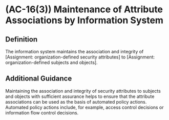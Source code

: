 
# (AC-16(3)) Maintenance of Attribute Associations by Information System

## Definition

The information system maintains the association and integrity of [Assignment: organization-defined security attributes] to [Assignment: organization-defined subjects and objects].

## Additional Guidance

Maintaining the association and integrity of security attributes to subjects and objects with sufficient assurance helps to ensure that the attribute associations can be used as the basis of automated policy actions. Automated policy actions include, for example, access control decisions or information flow control decisions.
